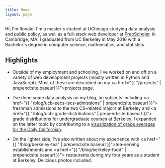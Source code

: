 ```yaml
---
title: Home
layout: page
---
```


Hi, I'm Ronald. I'm a master's student at UChicago studying data analysis
and public policy, as well as a full-stack web developer at
<a href="http://www.prepscholar.com/">PrepScholar</a>, in Cambridge, MA.
I graduated from UC Berkeley in May 2016 with a Bachelor's
degree in computer science, mathematics, and statistics.

## Highlights

* Outside of my employment and schooling, I've worked on and off on a
variety of web development projects (mostly written in Python and
JavaScript). Most of these are described on my
<a href="{{ "/projects" | prepend:site.baseurl }}">projects page</a>.

* I've done some data analysis on my blog, on subjects including
<a href="{{ "/blog/ucb-eecs-lscs-admissions" | prepend:site.baseurl }}">
freshman admissions to the two CS-related majors at Berkeley</a> and
<a href="{{ "/blog/ucb-grade-distributions" | prepend:site.baseurl }}">
grade distributions for undergraduate courses at Berkeley</a>. I
expanded on the latter topic by contributing to a
<a href="http://projects.dailycal.org/grades/">visualization of
grade averages for the Daily Californian</a>.

* On the lighter side, I've also written about my experience with
<a href="{{ "/blog/berkeley-tea" | prepend:site.baseurl }}">tea-serving
establishments</a> and <a href="{{ "/blog/berkeley-food" | prepend:site.baseurl }}">
restaurants</a> during my four years as a student at Berkeley.
Delicious photos included.
